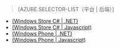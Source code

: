﻿> [AZURE.SELECTOR-LIST（平台 | 后端）]
- [(Windows Store C# | .NET)](/documentation/articles/mobile-services-dotnet-backend-windows-store-dotnet-upload-data-blob-storage/)
- [(Windows Store C# | Javascript)](/documentation/articles/mobile-services-windows-store-dotnet-upload-data-blob-storage/)
- [(Windows Phone | .NET)](/documentation/articles/mobile-services-dotnet-backend-windows-phone-upload-data-blob-storage/)
- [(Windows Phone | Javascript)](/documentation/articles/mobile-services-windows-phone-upload-data-blob-storage/)
